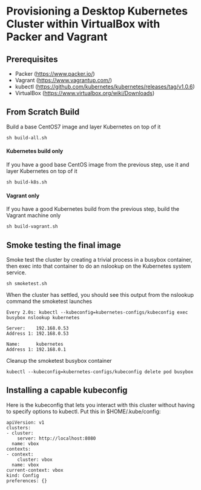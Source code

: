 # Provisioning a Desktop Kubernetes Cluster within VirtualBox with Packer and Vagrant

## Prerequisites

* Packer (https://www.packer.io/)
* Vagrant (https://www.vagrantup.com/)
* kubectl (https://github.com/kubernetes/kubernetes/releases/tag/v1.0.6)
* VirtualBox (https://www.virtualbox.org/wiki/Downloads)

## From Scratch Build

Build a base CentOS7 image and layer Kubernetes on top of it

```
sh build-all.sh
```

#### Kubernetes build only

If you have a good base CentOS image from the previous step, use
it and layer Kubernetes on top of it

```
sh build-k8s.sh
```

#### Vagrant only

If you have a good Kubernetes build from the previous step, build
the Vagrant machine only

```
sh build-vagrant.sh
```

## Smoke testing the final image

Smoke test the cluster by creating a trivial process in a busybox
container, then exec into that container to do an nslookup on the
Kubernetes system service.

```
sh smoketest.sh
```

When the cluster has settled, you should see this output from the
nslookup command the smoketest launches

```
Every 2.0s: kubectl --kubeconfig=kubernetes-configs/kubeconfig exec busybox nslookup kubernetes        

Server:    192.168.0.53
Address 1: 192.168.0.53

Name:      kubernetes
Address 1: 192.168.0.1
```

Cleanup the smoketest busybox container

```
kubectl --kubeconfig=kubernetes-configs/kubeconfig delete pod busybox
```

## Installing a capable kubeconfig

Here is the kubeconfig that lets you interact with this cluster
without having to specify options to kubectl.  Put this in
$HOME/.kube/config:

```
apiVersion: v1
clusters:
- cluster:
    server: http://localhost:8080
  name: vbox
contexts:
- context:
    cluster: vbox
  name: vbox
current-context: vbox
kind: Config
preferences: {}
```
